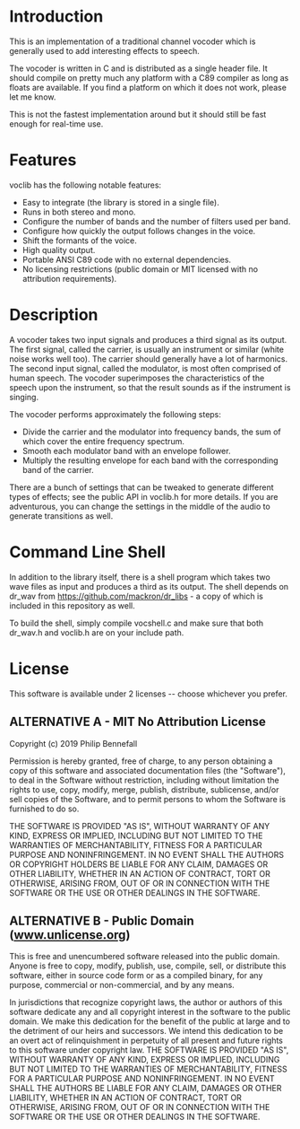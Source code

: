 # Introduction
This is an implementation of a traditional channel vocoder which is generally used to add interesting effects to speech.


The vocoder is written in C and is distributed as a single header file. It should compile on pretty much any platform with a C89 compiler as long as floats are available. If you find a platform on which it does not work, please let me know.


This is not the fastest implementation around but it should still be fast enough for real-time use.

# Features
voclib has the following notable features:
* Easy to integrate (the library is stored in a single file).
* Runs in both stereo and mono.
* Configure the number of bands and the number of filters used per band.
* Configure how quickly the output follows changes in the voice.
* Shift the formants of the voice.
* High quality output.
* Portable ANSI C89 code with no external dependencies.
* No licensing restrictions (public domain or MIT licensed with no attribution requirements).

# Description
A vocoder takes two input signals and produces a third signal as its output. The first signal, called the carrier, is usually an instrument or similar (white noise works well too). The carrier should generally have a lot of harmonics. The second input signal, called the modulator, is most often comprised of human speech. The vocoder superimposes the characteristics of the speech upon the instrument, so that the result sounds as if the instrument is singing.


The vocoder performs approximately the following steps:
* Divide the carrier and the modulator into frequency bands, the sum of which cover the entire frequency spectrum.
* Smooth each modulator band with an envelope follower.
* Multiply the resulting envelope for each band with the corresponding band of the carrier.


There are a bunch of settings that can be tweaked to generate different types of effects; see the public API in voclib.h for more details. If you are adventurous, you can change the settings in the middle of the audio to generate transitions as well.

# Command Line Shell
In addition to the library itself, there is a shell program which takes two wave files as input and produces a third as its output. The shell depends on dr_wav from https://github.com/mackron/dr_libs - a copy of which is included in this repository as well.


To build the shell, simply compile vocshell.c and make sure that both dr_wav.h and voclib.h are on your include path.

# License
This software is available under 2 licenses -- choose whichever you prefer.

## ALTERNATIVE A - MIT No Attribution License
Copyright (c) 2019 Philip Bennefall

Permission is hereby granted, free of charge, to any person obtaining a copy of
this software and associated documentation files (the "Software"), to deal in
the Software without restriction, including without limitation the rights to
use, copy, modify, merge, publish, distribute, sublicense, and/or sell copies
of the Software, and to permit persons to whom the Software is furnished to do
so.


THE SOFTWARE IS PROVIDED "AS IS", WITHOUT WARRANTY OF ANY KIND, EXPRESS OR
IMPLIED, INCLUDING BUT NOT LIMITED TO THE WARRANTIES OF MERCHANTABILITY,
FITNESS FOR A PARTICULAR PURPOSE AND NONINFRINGEMENT. IN NO EVENT SHALL THE
AUTHORS OR COPYRIGHT HOLDERS BE LIABLE FOR ANY CLAIM, DAMAGES OR OTHER
LIABILITY, WHETHER IN AN ACTION OF CONTRACT, TORT OR OTHERWISE, ARISING FROM,
OUT OF OR IN CONNECTION WITH THE SOFTWARE OR THE USE OR OTHER DEALINGS IN THE
SOFTWARE.

## ALTERNATIVE B - Public Domain (www.unlicense.org)
This is free and unencumbered software released into the public domain.
Anyone is free to copy, modify, publish, use, compile, sell, or distribute this
software, either in source code form or as a compiled binary, for any purpose,
commercial or non-commercial, and by any means.


In jurisdictions that recognize copyright laws, the author or authors of this
software dedicate any and all copyright interest in the software to the public
domain. We make this dedication for the benefit of the public at large and to
the detriment of our heirs and successors. We intend this dedication to be an
overt act of relinquishment in perpetuity of all present and future rights to
this software under copyright law.
THE SOFTWARE IS PROVIDED "AS IS", WITHOUT WARRANTY OF ANY KIND, EXPRESS OR
IMPLIED, INCLUDING BUT NOT LIMITED TO THE WARRANTIES OF MERCHANTABILITY,
FITNESS FOR A PARTICULAR PURPOSE AND NONINFRINGEMENT. IN NO EVENT SHALL THE
AUTHORS BE LIABLE FOR ANY CLAIM, DAMAGES OR OTHER LIABILITY, WHETHER IN AN
ACTION OF CONTRACT, TORT OR OTHERWISE, ARISING FROM, OUT OF OR IN CONNECTION
WITH THE SOFTWARE OR THE USE OR OTHER DEALINGS IN THE SOFTWARE.
